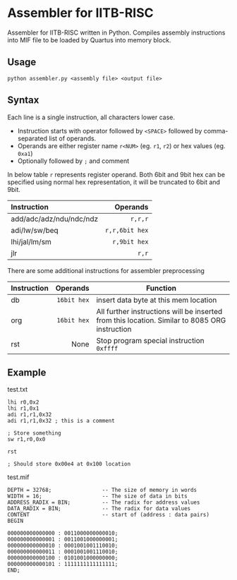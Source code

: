Assembler for IITB-RISC
=====================

Assembler for IITB-RISC written in Python. Compiles assembly instructions
into MIF file to be loaded by Quartus into memory block.

Usage
-----

```
python assembler.py <assembly file> <output file>
```

Syntax
------------

Each line is a single instruction, all characters lower case.

 - Instruction starts with operator followed by `<SPACE>` followed by 
   comma-separated list of operands.
 - Operands are either register name `r<NUM>` (eg. `r1`, `r2`)
   or hex values (eg. `0xa1`)
 - Optionally followed by `;` and comment

 In below table `r` represents register operand. Both 6bit and 9bit hex can
 be specified using normal hex representation, it will be truncated to 6bit
 and 9bit.


| Instruction              | Operands        | 
|:-------------------------|----------------:|
| add/adc/adz/ndu/ndc/ndz  | `r,r,r`         |
| adi/lw/sw/beq            | `r,r,6bit hex`  |
| lhi/jal/lm/sm            | `r,9bit hex`    |
| jlr                      | `r,r`           |

There are some additional instructions for assembler preprocessing


| Instruction   | Operands        | Function  |
|:--------------|----------------:|-----------|
| db            | `16bit hex`     | insert data byte at this mem location |
| org           | `16bit hex`     | All further instructions will be inserted from this location. Similar to 8085 ORG instruction |
| rst           | None            | Stop program special instruction `0xffff` |


Example
----------

test.txt 

```
lhi r0,0x2
lhi r1,0x1
adi r1,r1,0x32
adi r1,r1,0x32 ; this is a comment

; Store something
sw r1,r0,0x0

rst

; Should store 0x00e4 at 0x100 location
```

test.mif

```
DEPTH = 32768;                -- The size of memory in words
WIDTH = 16;                   -- The size of data in bits
ADDRESS_RADIX = BIN;          -- The radix for address values
DATA_RADIX = BIN;             -- The radix for data values
CONTENT                       -- start of (address : data pairs)
BEGIN

000000000000000 : 0011000000000010;
000000000000001 : 0011001000000001;
000000000000010 : 0001001001110010;
000000000000011 : 0001001001110010;
000000000000100 : 0101001000000000;
000000000000101 : 1111111111111111;
END;
```
